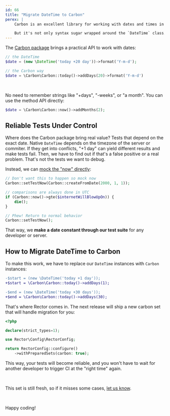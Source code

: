 ```yaml
---
id: 66
title: "Migrate DateTime to Carbon"
perex: |
    Carbon is an excellent library for working with dates and times in PHP. It's being used [by Laravel](https://medium.com/@mhmmdtech/datetime-handling-in-laravel-by-carbon-39e032a15a15) as the default date-time library.

    But it's not only syntax sugar wrapped around the `DateTime` class. It provides a reliable way to test your code that depends on exact dates and times.
---
```


The [Carbon package](https://github.com/briannesbitt/Carbon) brings a practical API to work with dates:

```php
// the DateTime
$date = (new \DateTime('today +20 day'))->format('Y-m-d');
```

```php
// the Carbon way
$date = \Carbon\Carbon::today()->addDays(20)->format('Y-m-d')
```

<br>

No need to remember strings like "+days", "-weeks", or "a month". You can use the method API directly:

```php
$date = \Carbon\Carbon::now()->addMonths(2);
```

## Reliable Tests Under Control

Where does the Carbon package bring real value? Tests that depend on the exact date. Native `DateTime` depends on the timezone of the server or commiter. If they get into conflicts, "+1 day" can yield different results and make tests fail. Then, we have to find out if that's a false positive or a real problem. That's not the tests we want to debug.

Instead, we can [mock the "now" directly](https://medium.com/@stefanledin/mock-date-and-time-with-carbon-8a9f72cb843d):

```php
// Don't want this to happen so mock now
Carbon::setTestNow(Carbon::createFromDate(2000, 1, 1));

// comparisons are always done in UTC
if (Carbon::now()->gte($internetWillBlowUpOn)) {
    die();
}

// Phew! Return to normal behavior
Carbon::setTestNow();
```

That way, we  **make a date constant through our test suite** for any developer or server.

## How to Migrate DateTime to Carbon

To make this work, we have to replace our `DateTime` instances with `Carbon` instances:

```diff
-$start = (new \DateTime('today +1 day'));
+$start = \Carbon\Carbon::today()->addDays(1);

-$end = (new \DateTime('today +30 days'));
+$end = \Carbon\Carbon::today()->addDays(30);
```

That's where Rector comes in. The next release will ship a new carbon set that will handle migration for you:

```php
<?php

declare(strict_types=1);

use Rector\Config\RectorConfig;

return RectorConfig::configure()
    ->withPreparedSets(carbon: true);
```

This way, your tests will become reliable, and you won't have to wait for another developer to trigger CI at the "right time" again.

<br>


This set is still fresh, so if it misses some cases, [let us know](https://github.com/rectorphp/rector/issues).

<br>

Happy coding!
